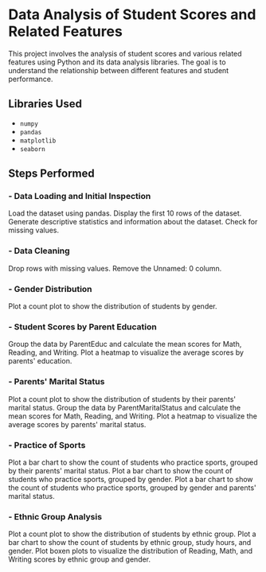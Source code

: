 # Data Analysis of Student Scores and Related Features

This project involves the analysis of student scores and various related features using Python and its data analysis libraries. The goal is to understand the relationship between different features and student performance.

## Libraries Used

- `numpy`
- `pandas`
- `matplotlib`
- `seaborn`

## Steps Performed

###  - Data Loading and Initial Inspection

Load the dataset using pandas.
Display the first 10 rows of the dataset.
Generate descriptive statistics and information about the dataset.
Check for missing values.

### - Data Cleaning

Drop rows with missing values.
Remove the Unnamed: 0 column.

### - Gender Distribution

Plot a count plot to show the distribution of students by gender.

### - Student Scores by Parent Education

Group the data by ParentEduc and calculate the mean scores for Math, Reading, and Writing.
Plot a heatmap to visualize the average scores by parents' education.

### - Parents' Marital Status

Plot a count plot to show the distribution of students by their parents' marital status.
Group the data by ParentMaritalStatus and calculate the mean scores for Math, Reading, and Writing.
Plot a heatmap to visualize the average scores by parents' marital status.

### - Practice of Sports

Plot a bar chart to show the count of students who practice sports, grouped by their parents' marital status.
Plot a bar chart to show the count of students who practice sports, grouped by gender.
Plot a bar chart to show the count of students who practice sports, grouped by gender and parents' marital status.

### - Ethnic Group Analysis

Plot a count plot to show the distribution of students by ethnic group.
Plot a bar chart to show the count of students by ethnic group, study hours, and gender.
Plot boxen plots to visualize the distribution of Reading, Math, and Writing scores by ethnic group and gender.
